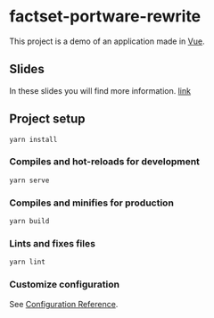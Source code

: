 # factset-portware-rewrite

This project is a demo of an application made in [Vue](https://vuejs.org/).

## Slides

In these slides you will find more information. [link](https://docs.google.com/presentation/d/1e8P058K6Fzo_XzIXJO3MEPjvasZgKNquqDC-NMMIzFc)

## Project setup
```
yarn install
```

### Compiles and hot-reloads for development
```
yarn serve
```

### Compiles and minifies for production
```
yarn build
```

### Lints and fixes files
```
yarn lint
```

### Customize configuration
See [Configuration Reference](https://cli.vuejs.org/config/).
